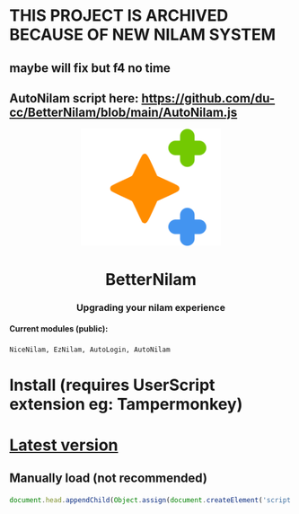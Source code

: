 # THIS PROJECT IS ARCHIVED BECAUSE OF NEW NILAM SYSTEM
## maybe will fix but f4 no time
## AutoNilam script here: https://github.com/du-cc/BetterNilam/blob/main/AutoNilam.js

<p align="center">
<img src="https://raw.githubusercontent.com/du-cc/BetterNilam/main/icons/icon.svg" alt="BetterNilam Icon" width="250"/>
</p>
<h1 align="center">BetterNilam</h1>
<h3 align="center">Upgrading your nilam experience</h3>
<h4>Current modules (public):</h4><code>NiceNilam, EzNilam, AutoLogin, AutoNilam</code>
<br>

# Install (requires UserScript extension eg: Tampermonkey)
# [Latest version](https://raw.githubusercontent.com/du-cc/BetterNilam/main/betterNilam.user.js)

## Manually load (not recommended)
```js
document.head.appendChild(Object.assign(document.createElement('script'), { type: 'text/javascript', src: 'https://cdn.jsdelivr.net/gh/du-cc/BetterNilam@main/source.js' }));
```
